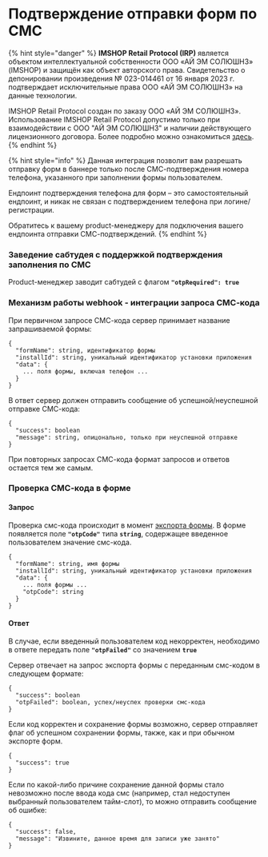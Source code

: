# Подтверждение отправки форм по СМС

{% hint style="danger" %}
**IMSHOP Retail Protocol (IRP)** является объектом интеллектуальной собственности ООО «АЙ ЭМ СОЛЮШНЗ» (IMSHOP) и защищён как объект авторского права. Свидетельство о депонировании произведения № 023-014461 от 16 января 2023 г. подтверждает исключительные права ООО «АЙ ЭМ СОЛЮШНЗ» на данные технологии.

IMSHOP Retail Protocol создан по заказу ООО «АЙ ЭМ СОЛЮШНЗ». Использование IMSHOP Retail Protocol допустимо только при взаимодействии с ООО "АЙ ЭМ СОЛЮШНЗ" и наличии действующего лицензионного договора. Более подробно можно ознакомиться [здесь](../../api-license.md).
{% endhint %}

{% hint style="info" %}
Данная интеграция позволит вам разрешать отправку форм в баннере только после СМС-подтверждения номера телефона, указанного при заполнении формы пользователем.

Ендпоинт подтверждения телефона для форм – это самостоятельный ендпоинт, и никак не связан с подтверждением телефона при логине/регистрации.

Обратитесь к вашему product-менеджеру для подключения вашего ендпоинта отправки СМС-подтверждений.
{% endhint %}

### Заведение сабтудея с поддержкой подтверждения заполнения по СМС

Product-менеджер заводит сабтудей с флагом **`"otpRequired": true`**

### Механизм работы webhook - интеграции запроса СМС-кода

При первичном запросе СМС-кода сервер принимает название запрашиваемой формы:

```
{
  "formName": string, идентификатор формы
  "installId": string, уникальный идентификатор установки приложения
  "data": {
    ... поля формы, включая телефон ...
  }
}
```

В ответ сервер должен отправить сообщение об успешной/неуспешной отправке СМС-кода:

```
{
  "success": boolean
  "message": string, опицонально, только при неуспешной отправке
}
```

При повторных запросах СМС-кода формат запросов и ответов остается тем же самым.

### Проверка СМС-кода в форме

#### Запрос

Проверка смс-кода происходит в момент [экспорта формы](formy.md). В форме появляется поле **`"otpCode"`** типа **`string`**, содержащее введенное пользователем значение смс-кода.

```
{
  "formName": string, имя формы
  "installId": string, уникальный идентификатор установки приложения
  "data": {
    ... поля формы ...
    "otpCode": string
  }
}
```

#### Ответ

В случае, если введенный пользователем код некорректен, необходимо в ответе передать поле **`"otpFailed"`** со значением **`true`**

Сервер отвечает на запрос экспорта формы с переданным смс-кодом в следующем формате:

```
{
  "success": boolean
  "otpFailed": boolean, успех/неуспех проверки смс-кода
}
```

Если код корректен и сохранение формы возможно, сервер отправляет флаг об успешном сохранении формы, также, как и при обычном экспорте форм.

```
{
  "success": true
}
```

Если по какой-либо причине сохранение данной формы стало невозможно после ввода кода смс (например, стал недоступен выбранный пользователем тайм-слот), то можно отправить сообщение об ошибке:

```
{
  "success": false,
  "message": "Извините, данное время для записи уже занято"
}
```
